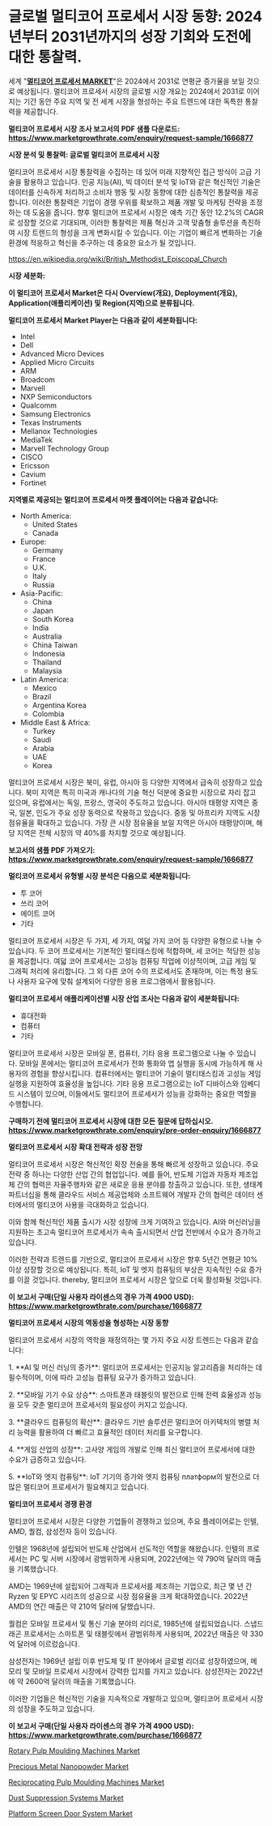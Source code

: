 <p><h1>글로벌 멀티코어 프로세서 시장 동향: 2024년부터 2031년까지의 성장 기회와 도전에 대한 통찰력.</h1></p><p>세계 "<strong><a href="https://www.marketgrowthrate.com/multicore-processors-r1666877">멀티코어 프로세서 MARKET</a></strong>"은 2024에서 2031로 연평균 증가율을 보일 것으로 예상됩니다. 멀티코어 프로세서 시장의 글로벌 시장 개요는 2024에서 2031로 이어지는 기간 동안 주요 지역 및 전 세계 시장을 형성하는 주요 트렌드에 대한 독특한 통찰력을 제공합니다.</p>
<p><strong>멀티코어 프로세서 시장 조사 보고서의 PDF 샘플 다운로드: <a href="https://www.marketgrowthrate.com/enquiry/request-sample/1666877">https://www.marketgrowthrate.com/enquiry/request-sample/1666877</a></strong></p>
<p><strong>시장 분석 및 통찰력: 글로벌 멀티코어 프로세서 시장</strong></p>
<p><p>멀티코어 프로세서 시장 통찰력을 수집하는 데 있어 미래 지향적인 접근 방식이 고급 기술을 활용하고 있습니다. 인공 지능(AI), 빅 데이터 분석 및 IoT와 같은 혁신적인 기술은 데이터를 신속하게 처리하고 소비자 행동 및 시장 동향에 대한 심층적인 통찰력을 제공합니다. 이러한 통찰력은 기업이 경쟁 우위를 확보하고 제품 개발 및 마케팅 전략을 조정하는 데 도움을 줍니다. 향후 멀티코어 프로세서 시장은 예측 기간 동안 12.2%의 CAGR로 성장할 것으로 기대되며, 이러한 통찰력은 제품 혁신과 고객 맞춤형 솔루션을 촉진하여 시장 트렌드의 형성을 크게 변화시킬 수 있습니다. 이는 기업이 빠르게 변화하는 기술 환경에 적응하고 혁신을 추구하는 데 중요한 요소가 될 것입니다.</p></p>
<p><a href="%7CAUTHORITHY_DOMAIN_URL%7C">https://en.wikipedia.org/wiki/British_Methodist_Episcopal_Church</a></p>
<p><strong>시장 세분화:</strong></p>
<p><strong>이 멀티코어 프로세서 Market은 다시 Overview(개요), Deployment(개요), Application(애플리케이션) 및 Region(지역)으로 분류됩니다.</strong></p>
<p><strong>멀티코어 프로세서 Market Player는 다음과 같이 세분화됩니다:</strong></p>
<p><ul><li>Intel</li><li>Dell</li><li>Advanced Micro Devices</li><li>Applied Micro Circuits</li><li>ARM</li><li>Broadcom</li><li>Marvell</li><li>NXP Semiconductors</li><li>Qualcomm</li><li>Samsung Electronics</li><li>Texas Instruments</li><li>Mellanox Technologies</li><li>MediaTek</li><li>Marvell Technology Group</li><li>CISCO</li><li>Ericsson</li><li>Cavium</li><li>Fortinet</li></ul></p>
<p><strong>지역별로 제공되는 멀티코어 프로세서 마켓 플레이어는 다음과 같습니다:</strong></p>
<p><ul>
    <li>
        North America:
        <ul>
            <li>United States</li>
            <li>Canada</li>
        </ul>
    </li>
    <li>
        Europe:
        <ul>
            <li>Germany</li>
            <li>France</li>
            <li>U.K.</li>
            <li>Italy</li>
            <li>Russia</li>
        </ul>
    </li>
    <li>
        Asia-Pacific:
        <ul>
            <li>China</li>
            <li>Japan</li>
            <li>South Korea</li>
            <li>India</li>
            <li>Australia</li>
            <li>China Taiwan</li>
            <li>Indonesia</li>
            <li>Thailand</li>
            <li>Malaysia</li>
        </ul>
    </li>
    <li>
        Latin America:
        <ul>
            <li>Mexico</li>
            <li>Brazil</li>
            <li>Argentina Korea</li>
            <li>Colombia</li>
        </ul>
    </li>
    <li>
        Middle East & Africa:
        <ul>
            <li>Turkey</li>
            <li>Saudi</li>
            <li>Arabia</li>
            <li>UAE</li>
            <li>Korea</li>
        </ul>
    </li>
    </ul></p>
<p><p>멀티코어 프로세서 시장은 북미, 유럽, 아시아 등 다양한 지역에서 급속히 성장하고 있습니다. 북미 지역은 특히 미국과 캐나다의 기술 혁신 덕분에 중요한 시장으로 자리 잡고 있으며, 유럽에서는 독일, 프랑스, 영국이 주도하고 있습니다. 아시아 태평양 지역은 중국, 일본, 인도가 주요 성장 동력으로 작용하고 있습니다. 중동 및 아프리카 지역도 시장 점유율을 확대하고 있습니다. 가장 큰 시장 점유율을 보일 지역은 아시아 태평양이며, 해당 지역은 전체 시장의 약 40%를 차지할 것으로 예상됩니다.</p></p>
<p><strong>보고서의 샘플 PDF 가져오기: <a href="https://www.marketgrowthrate.com/enquiry/request-sample/1666877">https://www.marketgrowthrate.com/enquiry/request-sample/1666877</a></strong></p>
<p><strong>멀티코어 프로세서 유형별 시장 분석은 다음으로 세분화됩니다:</strong></p>
<p><ul><li>투 코어</li><li>쓰리 코어</li><li>에이트 코어</li><li>기타</li></ul></p>
<p><p>멀티코어 프로세서 시장은 두 가지, 세 가지, 여덟 가지 코어 등 다양한 유형으로 나눌 수 있습니다. 두 코어 프로세서는 기본적인 멀티태스킹에 적합하며, 세 코어는 적당한 성능을 제공합니다. 여덟 코어 프로세서는 고성능 컴퓨팅 작업에 이상적이며, 고급 게임 및 그래픽 처리에 유리합니다. 그 외 다른 코어 수의 프로세서도 존재하며, 이는 특정 용도나 사용자 요구에 맞춰 설계되어 다양한 응용 프로그램에서 활용됩니다.</p></p>
<p><strong>멀티코어 프로세서 애플리케이션별 시장 산업 조사는 다음과 같이 세분화됩니다:</strong></p>
<p><ul><li>휴대전화</li><li>컴퓨터</li><li>기타</li></ul></p>
<p><p>멀티코어 프로세서 시장은 모바일 폰, 컴퓨터, 기타 응용 프로그램으로 나눌 수 있습니다. 모바일 폰에서는 멀티코어 프로세서가 전화 통화와 앱 실행을 동시에 가능하게 해 사용자의 경험을 향상시킵니다. 컴퓨터에서는 멀티코어 기술이 멀티태스킹과 고성능 게임 실행을 지원하여 효율성을 높입니다. 기타 응용 프로그램으로는 IoT 디바이스와 임베디드 시스템이 있으며, 이들에서도 멀티코어 프로세서가 성능을 강화하는 중요한 역할을 수행합니다.</p></p>
<p><strong>구매하기 전에 멀티코어 프로세서 시장에 대한 모든 질문에 답하십시오. <a href="https://www.marketgrowthrate.com/enquiry/pre-order-enquiry/1666877">https://www.marketgrowthrate.com/enquiry/pre-order-enquiry/1666877</a></strong></p>
<p><strong>멀티코어 프로세서 시장 확대 전략과 성장 전망</strong></p>
<p><p>멀티코어 프로세서 시장은 혁신적인 확장 전술을 통해 빠르게 성장하고 있습니다. 주요 전략 중 하나는 다양한 산업 간의 협업입니다. 예를 들어, 반도체 기업과 자동차 제조업체 간의 협력은 자율주행차와 같은 새로운 응용 분야를 창출하고 있습니다. 또한, 생태계 파트너십을 통해 클라우드 서비스 제공업체와 소프트웨어 개발자 간의 협력은 데이터 센터에서의 멀티코어 사용을 극대화하고 있습니다. </p><p>이와 함께 혁신적인 제품 출시가 시장 성장에 크게 기여하고 있습니다. AI와 머신러닝을 지원하는 초고속 멀티코어 프로세서가 속속 출시되면서 산업 전반에서 수요가 증가하고 있습니다. </p><p>이러한 전략과 트렌드를 기반으로, 멀티코어 프로세서 시장은 향후 5년간 연평균 10% 이상 성장할 것으로 예상됩니다. 특히, IoT 및 엣지 컴퓨팅의 부상은 지속적인 수요 증가를 이끌 것입니다. thereby, 멀티코어 프로세서 시장은 앞으로 더욱 활성화될 것입니다.</p></p>
<p><strong>이 보고서 구매(단일 사용자 라이센스의 경우 가격 4900 USD): <a href="https://www.marketgrowthrate.com/purchase/1666877">https://www.marketgrowthrate.com/purchase/1666877</a></strong></p>
<p><strong>멀티코어 프로세서 시장의 역동성을 형성하는 시장 동향</strong></p>
<p><p>멀티코어 프로세서 시장의 역학을 재정의하는 몇 가지 주요 시장 트렌드는 다음과 같습니다:</p><p>1. **AI 및 머신 러닝의 증가**: 멀티코어 프로세서는 인공지능 알고리즘을 처리하는 데 필수적이며, 이에 따라 고성능 컴퓨팅 요구가 증가하고 있습니다.</p><p>2. **모바일 기기 수요 상승**: 스마트폰과 태블릿의 발전으로 인해 전력 효율성과 성능을 모두 갖춘 멀티코어 프로세서의 필요성이 커지고 있습니다.</p><p>3. **클라우드 컴퓨팅의 확산**: 클라우드 기반 솔루션은 멀티코어 아키텍처의 병렬 처리 능력을 활용하여 더 빠르고 효율적인 데이터 처리를 요구합니다.</p><p>4. **게임 산업의 성장**: 고사양 게임의 개발로 인해 최신 멀티코어 프로세서에 대한 수요가 급증하고 있습니다.</p><p>5. **IoT와 엣지 컴퓨팅**: IoT 기기의 증가와 엣지 컴퓨팅 платформ의 발전으로 더 많은 멀티코어 프로세서가 필요해지고 있습니다.</p></p>
<p><strong>멀티코어 프로세서 경쟁 환경</strong></p>
<p><p>멀티코어 프로세서 시장은 다양한 기업들이 경쟁하고 있으며, 주요 플레이어로는 인텔, AMD, 퀄컴, 삼성전자 등이 있습니다. </p><p>인텔은 1968년에 설립되어 반도체 산업에서 선도적인 역할을 해왔습니다. 인텔의 프로세서는 PC 및 서버 시장에서 광범위하게 사용되며, 2022년에는 약 790억 달러의 매출을 기록했습니다.</p><p>AMD는 1969년에 설립되어 그래픽과 프로세서를 제조하는 기업으로, 최근 몇 년 간 Ryzen 및 EPYC 시리즈의 성공으로 시장 점유율을 크게 확대하였습니다. 2022년 AMD의 연간 매출은 약 210억 달러에 달했습니다.</p><p>퀄컴은 모바일 프로세서 및 통신 기술 분야의 리더로, 1985년에 설립되었습니다. 스냅드래곤 프로세서는 스마트폰 및 태블릿에서 광범위하게 사용되며, 2022년 매출은 약 330억 달러에 이르렀습니다.</p><p>삼성전자는 1969년 설립 이후 반도체 및 IT 분야에서 글로벌 리더로 성장하였으며, 메모리 및 모바일 프로세서 시장에서 강력한 입지를 가지고 있습니다. 삼성전자는 2022년에 약 2600억 달러의 매출을 기록했습니다.</p><p>이러한 기업들은 혁신적인 기술을 지속적으로 개발하고 있으며, 멀티코어 프로세서 시장의 성장을 주도하고 있습니다.</p></p>
<p><strong>이 보고서 구매(단일 사용자 라이센스의 경우 가격 4900 USD): <a href="https://www.marketgrowthrate.com/purchase/1666877">https://www.marketgrowthrate.com/purchase/1666877</a></strong></p>
<p><p><a href="https://github.com/nathandecarvalho/Market-Research-Report-List-5/blob/main/rotary-pulp-moulding-machines-market.md">Rotary Pulp Moulding Machines Market</a></p><p><a href="https://issuu.com/reportprime-2/docs/precious-metal-nanopowder-market-si_68557bae7edeee">Precious Metal Nanopowder Market</a></p><p><a href="https://github.com/DixieGrimes/Market-Research-Report-List-1/blob/main/reciprocating-pulp-moulding-machines-market.md">Reciprocating Pulp Moulding Machines Market</a></p><p><a href="https://www.linkedin.com/pulse/dust-suppression-systems-market-outlook-forecast-from-2024-jg7qc">Dust Suppression Systems Market</a></p><p><a href="https://medium.com/@eiehrdy77/navigating-the-global-platform-screen-door-system-market-from-trends-to-strategy-for-period-from-a115a342a081">Platform Screen Door System Market</a></p></p>